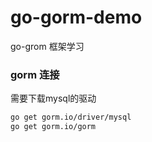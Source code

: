 # go-gorm-demo
go-grom 框架学习

### gorm 连接
需要下载mysql的驱动
```bash
go get gorm.io/driver/mysql
go get gorm.io/gorm
```

